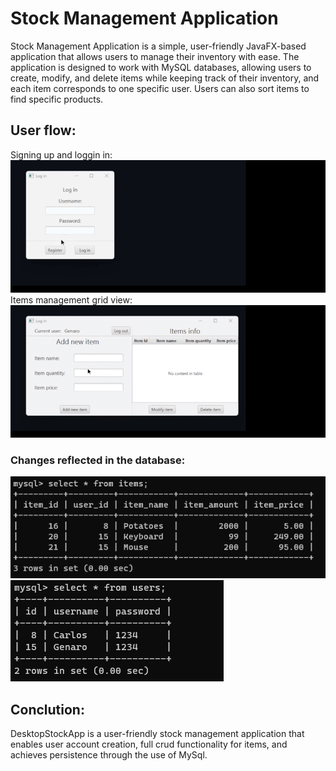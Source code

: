 # Stock Management Application
Stock Management Application is a simple, user-friendly JavaFX-based application that allows users to manage their inventory with ease. The application is designed to work with MySQL databases, allowing users to create, modify, and delete items while keeping track of their inventory, and each item corresponds to one specific user. Users can also sort items to find specific products.


## User flow:  

Signing up and loggin in:  
![User Flow GIF 1](/Screenshots/SignUp&LogIn.gif)    
Items management grid view:  
![User Flow GIF 2](/Screenshots/Items.gif)  

### Changes reflected in the database:

![SqlItems](/Screenshots/SqlItems.png)
![SqlUsers](/Screenshots/SqlUsers.png)

## Conclution:
DesktopStockApp is a user-friendly stock management application that enables user account creation, full crud functionality for items, and achieves persistence through the use of MySql.
